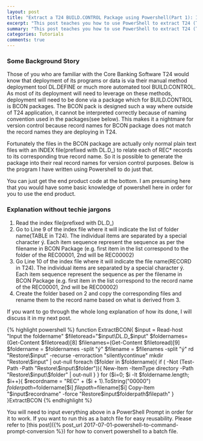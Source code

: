 ```yaml
---
layout: post
title: "Extract a T24 BUILD.CONTROL Package using Powershell(Part 1): Introduction"
excerpt: "This post teaches you how to use PowerShell to extract T24 (Temenos Core Banking Product) Build Control Package"
summary: "This post teaches you how to use PowerShell to extract T24 (Temenos Core Banking Product) Build Control Package"
categories: Tutorials
comments: true
---
```


### Some Background Story
Those of you who are familiar with the Core Banking Software T24 would know that deployment of its programs or data is via their manual method deployment tool DL.DEFINE or much more automated tool BUILD.CONTROL. As most of its deployment will need to leverage on these methods, deployment will need to be done via a package which for BUILD.CONTROL is BCON packages. The BCON pack is designed such a way where outside of T24 application, it cannot be interpreted correctly because of naming convention used in the packages(see below). This makes it a nightmare for version control because record names for BCON package does not match the record names they are deploying in T24.
<img src="{{ site.baseurl }}/images/BCONExample.jpg" alt="">
<img src="{{ site.baseurl }}/images/BCONExampleExtracted.jpg" alt="">

Fortunately the files in the BCON package are actually only normal plain text files with an INDEX file(prefixed with DL.D_) to relate each of REC* records to its corresponding true record name. So it is possible to generate the package into their real record names for version control purposes. Below is the program I have written using Powershell to do just that.

You can just get the end product code at the bottom. I am presuming here that you would have some basic knowledge of powershell here in order for you to use the end product.

### Explanation without techie jargons
1. Read the index file(prefixed with DL.D_)
2. Go to Line 9 of the index file where it will indicate the list of folder name(TABLE in T24). The individual items are separated by a special character ý. Each item sequence represent the sequence as per the filename in BCON Package (e.g. first item in the list correspond to the folder of the REC00001, 2nd will be REC00002)
3. Go Line 10 of the index file where it will indicate the file name(RECORD in T24). The individual items are separated by a special character ý. Each item sequence represent the sequence as per the filename in BCON Package (e.g. first item in the list correspond to the record name of the REC00001, 2nd will be REC00002)
4. Create the folder based on 2 and copy the corresponding files and rename them to the record name based on what is derived from 3.


If you want to go through the whole long explanation of how its done, I will discuss it in my next post.


{% highlight powershell %}
function ExtractBCON{
    $input = Read-host "Input the foldername"
    $filetoread="$input\DL.D_$input"
    $foldernames=(Get-Content $filetoread)[8]
    $filenames=(Get-Content $filetoread)[9]
    $foldername = $foldernames -split "ý"
    $filename = $filenames -split "ý"
    rd "Restore\$input" -recurse -erroraction "silentlycontinue"
    mkdir "Restore\$input" | out-null
    foreach ($folder in $foldername){
        if ( -Not (Test-Path -Path "Restore\$input\$folder")){
            New-Item -ItemType directory -Path "Restore\$input\$folder" | out-null
        }
    }
    for ($i=0; $i -lt $foldername.length; $i++){
        $recordname = "REC" + ($i + 1).ToString("00000")
        $folderpath=$foldername[$i]
        $filepath=$filename[$i]
        Copy-Item "$input\$recordname" -force "Restore\$input\$folderpath\$filepath"
    }
}ExtractBCON
{% endhighlight %}

You will need to input everything above in a PowerShell Prompt in order for it to work. If you want to run this as a batch file for easy reusability. Please refer to [this post]({% post_url 2017-07-01-powershell-to-command-prompt-conversion %}) for how to convert powershell to a batch file.